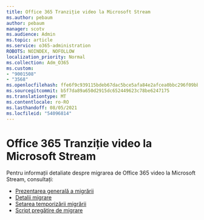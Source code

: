 ```yaml
---
title: Office 365 Tranziție video la Microsoft Stream
ms.author: pebaum
author: pebaum
manager: scotv
ms.audience: Admin
ms.topic: article
ms.service: o365-administration
ROBOTS: NOINDEX, NOFOLLOW
localization_priority: Normal
ms.collection: Adm_O365
ms.custom:
- "9001508"
- "3568"
ms.openlocfilehash: ffe6f9c939115bdeb67dac5bce5afa84e2afcea0bbc296f09bbe7b15eebf282d
ms.sourcegitcommit: b5f7da89a650d2915dc652449623c78be6247175
ms.translationtype: MT
ms.contentlocale: ro-RO
ms.lasthandoff: 08/05/2021
ms.locfileid: "54096814"
---
```

# <a name="office-365-video-transition-to-microsoft-stream"></a>Office 365 Tranziție video la Microsoft Stream

Pentru informații detaliate despre migrarea de Office 365 video la Microsoft Stream, consultați:

- [Prezentarea generală a migrării](https://docs.microsoft.com/stream/migrate-from-office-365)
- [Detalii migrare](https://docs.microsoft.com/stream/migration-experience)
- [Setarea temporizării migrării](https://docs.microsoft.com/stream/migration-o365video-timing-setting)
- [Script pregătire de migrare](https://docs.microsoft.com/stream/migration-o365video-prep)
